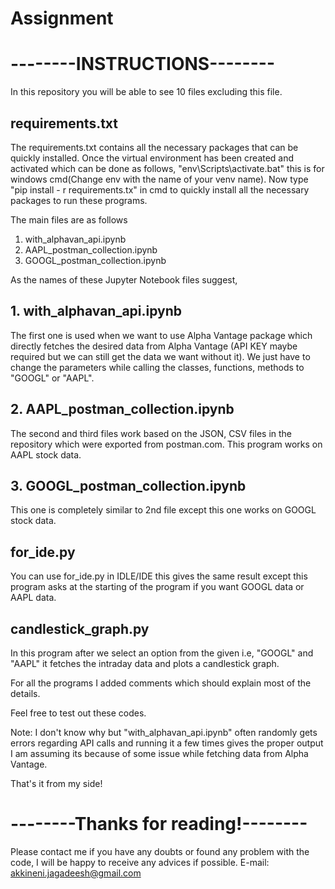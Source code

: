 # Assignment

# --------INSTRUCTIONS--------

In this repository you will be able to see 10 files
excluding this file.

## requirements.txt
The requirements.txt contains all the necessary packages
that can be quickly installed.
Once the virtual environment has been created and activated which 
can be done as follows,
"env\Scripts\activate.bat" this is for windows cmd(Change env with
the name of your venv name). Now type "pip install - r requirements.tx" 
in cmd to quickly install all the necessary packages to run these programs.

The main files are as follows
1. with_alphavan_api.ipynb
2. AAPL_postman_collection.ipynb
3. GOOGL_postman_collection.ipynb

As the names of these Jupyter Notebook files suggest,
## 1. with_alphavan_api.ipynb
The first one is used when we want to use Alpha Vantage package
which directly fetches the desired data from Alpha Vantage
(API KEY maybe required but we can still get the data we want without it).
We just have to change the parameters while calling the classes, functions,
methods to "GOOGL" or "AAPL".

## 2. AAPL_postman_collection.ipynb
The second and third files work based on the JSON, CSV files in
the repository which were exported from postman.com. This program
works on AAPL stock data.

## 3. GOOGL_postman_collection.ipynb
This one is completely similar to 2nd file except this one works on 
GOOGL stock data.

## for_ide.py
You can use for_ide.py in IDLE/IDE this gives the same result except
this program asks at the starting of the program if you want GOOGL data
or AAPL data.

## candlestick_graph.py
In this program after we select an option from the given i.e, "GOOGL"
and "AAPL" it fetches the intraday data and plots a candlestick graph.

For all the programs I added comments which should explain most of the details.

Feel free to test out these codes.

Note:
I don't know why but "with_alphavan_api.ipynb" often randomly gets 
errors regarding API calls and running it a few times gives the
proper output I am assuming its because of some issue while fetching
data from Alpha Vantage.

That's it from my side!

# --------Thanks for reading!--------

Please contact me if you have any doubts or found any problem with the code, I will be happy to receive any advices if possible.
E-mail: akkineni.jagadeesh@gmail.com
